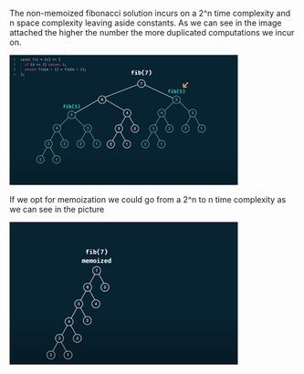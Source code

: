 The non-memoized fibonacci solution incurs on a 2^n time complexity and n space complexity leaving aside constants. As we can see in the image attached the higher the number the more duplicated computations we incur on.

<img src="images/fibonacci.png" width="400">

If we opt for memoization we could go from a 2^n to n time complexity as we can see in the picture

<img src="images/fibonacci-memo.png" width="400">
